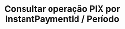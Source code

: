 ---
title: Consultar operação PIX por InstantPaymentId / Período
api:
  file: readme-hml-corebank.json
  operationId: get_v1-cashout-pix-send-instant-payment-id-id
hidden: false
---